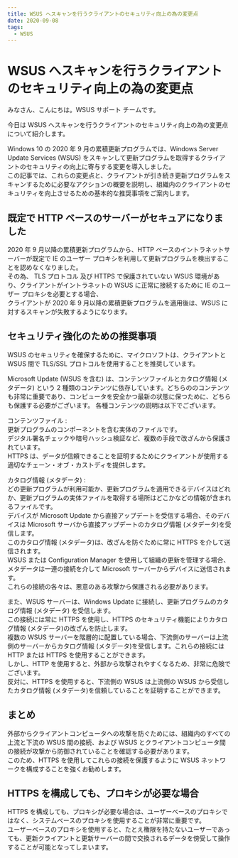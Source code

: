 ```yaml
---
title: WSUS へスキャンを行うクライアントのセキュリティ向上の為の変更点
date: 2020-09-08
tags:
  - WSUS
---
```


# WSUS へスキャンを行うクライアントのセキュリティ向上の為の変更点
みなさん、こんにちは。WSUS サポート チームです。

今日は WSUS へスキャンを行うクライアントのセキュリティ向上の為の変更点について紹介します。

Windows 10 の 2020 年 9 月の累積更新プログラムでは、Windows Server Update Services (WSUS) をスキャンして更新プログラムを取得するクライアントのセキュリティの向上に寄与する変更を導入しました。  
この記事では、これらの変更点と、クライアントが引き続き更新プログラムをスキャンするために必要なアクションの概要を説明し、組織内のクライアントのセキュリティを向上させるための基本的な推奨事項をご案内します。

## 既定で HTTP ベースのサーバーがセキュアになりました
2020 年 9 月以降の累積更新プログラムから、HTTP ベースのイントラネットサーバーが既定で IE のユーザー プロキシを利用して更新プログラムを検出することを認めなくなりました。  
その為、 TLS プロトコル 及び HTTPS で保護されていない WSUS 環境があり、クライアントがイントラネットの WSUS に正常に接続するために IE のユーザー プロキシを必要とする場合、  
クライアントが 2020 年 9 月以降の累積更新プログラムを適用後は、WSUS に対するスキャンが失敗するようになります。

## セキュリティ強化のための推奨事項
WSUS のセキュリティを確保するために、マイクロソフトは、クライアントと WSUS 間で TLS/SSL プロトコルを使用することを推奨しています。  

Microsoft Update (WSUS を含む) は、コンテンツファイルとカタログ情報 (メタデータ) という 2 種類のコンテンツに依存しています。どちらののコンテンツも非常に重要であり、コンピュータを安全かつ最新の状態に保つために、どちらも保護する必要がございます。
各種コンテンツの説明は以下でございます。  

コンテンツファイル :  
更新プログラムのコンポーネントを含む実体のファイルです。  
デジタル署名チェックや暗号ハッシュ検証など、複数の手段で改ざんから保護されています。  
HTTPS は、データが信頼できることを証明するためにクライアントが使用する適切なチェーン・オブ・カストディを提供します。

カタログ情報 (メタデータ) :  
どの更新プログラムが利用可能か、更新プログラムを適用できるデバイスはどれか、更新プログラムの実体ファイルを取得する場所はどこかなどの情報が含まれるファイルです。  
デバイスが Microsoft Update から直接アップデートを受信する場合、そのデバイスは Microsoft サーバから直接アップデートのカタログ情報 (メタデータ)を受信します。  
このカタログ情報 (メタデータ)は、改ざんを防ぐために常に HTTPS を介して送信されます。  
WSUS または Configuration Manager を使用して組織の更新を管理する場合、メタデータは一連の接続を介して Microsoft サーバーからデバイスに送信されます。  
これらの接続の各々は、悪意のある攻撃から保護される必要があります。

また、WSUS サーバーは、Windows Update に接続し、更新プログラムのカタログ情報 (メタデータ) を受信します。  
この接続には常に HTTPS を使用し、HTTPS のセキュリティ機能によりカタログ情報 (メタデータ)の改ざんを防止します。  
複数の WSUS サーバーを階層的に配置している場合、下流側のサーバーは上流側のサーバーからカタログ情報 (メタデータ)を受信します。これらの接続には HTTP または HTTPS を使用することができます。  
しかし、HTTP を使用すると、外部から攻撃されやすくなるため、非常に危険でございます。  
反対に、HTTPS を使用すると、下流側の WSUS は上流側の WSUS から受信したカタログ情報 (メタデータ)を信頼していることを証明することができます。

## まとめ
外部からクライアントコンピュータへの攻撃を防ぐためには、組織内のすべての上流と下流の WSUS 間の接続、および WSUS とクライアントコンピュータ間の接続が攻撃から防御されていることを確認する必要があります。  
このため、HTTPS を使用してこれらの接続を保護するように WSUS ネットワークを構成することを強くお勧めします。

## HTTPS を構成しても、プロキシが必要な場合
HTTPS を構成しても、プロキシが必要な場合は、ユーザーベースのプロキシではなく、システムベースのプロキシを使用することが非常に重要です。  
ユーザーベースのプロキシを使用すると、たとえ権限を持たないユーザーであっても、更新クライアントと更新サーバーの間で交換されるデータを傍受して操作することが可能となってしまいます。
